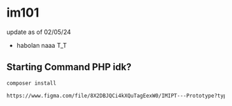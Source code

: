# im101
update as of 02/05/24
- habolan naaa T_T

## Starting Command PHP idk?
```bash
composer install
```

```bash
https://www.figma.com/file/8X2DBJQCi4kXQuTagEexW0/IMIPT---Prototype?type=design&node-id=526%3A435&mode=design&t=447BvfqFvtIB9Sm1-1
```

